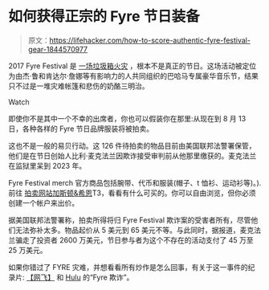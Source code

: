 # 如何获得正宗的 Fyre 节日装备

> 原文：<https://lifehacker.com/how-to-score-authentic-fyre-festival-gear-1844570977>

2017 Fyre Festival 是 [一场垃圾箱火灾](https://www.washingtonpost.com/news/the-intersect/wp/2017/04/28/the-complete-and-utter-disaster-that-was-fyre-festival-played-out-on-social-media-for-all-to-see/) ，根本不是真正的节日。这场活动被定位为由杰·鲁和肯达尔·詹娜等有影响力的人共同组织的巴哈马专属豪华音乐节，结果只不过是一堆灾难帐篷和悲伤的奶酪三明治。

Watch

即使你不是其中一个不幸的出席者，你也可以假装你在那里:从现在到 8 月 13 日，各种各样的 Fyre 节日品牌服装将被拍卖。

这也不是一般的易贝行动。这 126 件待拍卖的物品目前由美国联邦法警署保管，他们是在节日创始人比利·麦克法兰因欺诈接受审判前从他那里缴获的。麦克法兰在监狱里呆到 2023 年。

Fyre Festival merch 官方商品包括腕带、代币和服装(帽子、t 恤衫、运动衫等)。).前往 [拍卖网站加斯顿&希恩](https://www.txauction.com/auctions/info/911)T3，看看有什么可买的。你可以自由浏览，但你必须创建一个帐户来出价。

据美国联邦法警署称，拍卖所得将归 Fyre Festival 欺诈案的受害者所有，尽管他们无法弥补太多。物品起价从 5 美元到 65 美元不等。与此同时，据报道，麦克法兰骗走了投资者 2600 万美元，节日参与者为这个不存在的活动支付了 45 万至 25 万美元。

如果你错过了 FYRE 灾难，并想看看所有炒作是怎么回事，有关于这一事件的纪录片: [【网飞】](https://www.netflix.com/title/81035279) 和 [Hulu](https://www.hulu.com/movie/fyre-fraud-e47078f3-1c0e-49a8-9da9-c571a7a20fec) 的“Fyre 欺诈”。
